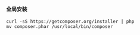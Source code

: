 
#### 全局安装
    curl -sS https://getcomposer.org/installer | php
    mv composer.phar /usr/local/bin/composer